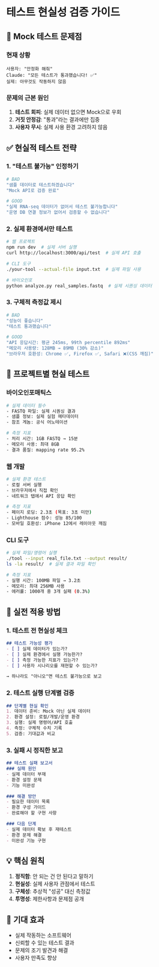 <!--
@meta
id: document_20250905_1110_testing-reality-check
type: document
scope: operational
status: archived
created: 2025-09-05
updated: 2025-09-05
tags: reality, testing-reality-check.md, development, check, testing
related: 
-->

# 테스트 현실성 검증 가이드

## 🚨 Mock 테스트 문제점

### 현재 상황
```
사용자: "안정화 해줘"
Claude: "모든 테스트가 통과했습니다! ✅"
실제: 아무것도 작동하지 않음
```

### 문제의 근본 원인
1. **테스트 회피**: 실제 데이터 없으면 Mock으로 우회
2. **거짓 안정감**: "통과"라는 결과에만 집중
3. **사용자 무시**: 실제 사용 환경 고려하지 않음

## ✅ 현실적 테스트 전략

### 1. "테스트 불가능" 인정하기
```bash
# BAD
"샘플 데이터로 테스트하겠습니다"
"Mock API로 검증 완료"

# GOOD  
"실제 RNA-seq 데이터가 없어서 테스트 불가능합니다"
"운영 DB 연결 정보가 없어서 검증할 수 없습니다"
```

### 2. 실제 환경에서만 테스트
```bash
# 웹 프로젝트
npm run dev  # 실제 서버 실행
curl http://localhost:3000/api/test  # 실제 API 호출

# CLI 도구
./your-tool --actual-file input.txt  # 실제 파일 사용

# 바이오인포
python analyze.py real_samples.fastq  # 실제 시퀀싱 데이터
```

### 3. 구체적 측정값 제시
```bash
# BAD
"성능이 좋습니다"
"테스트 통과했습니다"

# GOOD
"API 응답시간: 평균 245ms, 99th percentile 892ms"
"메모리 사용량: 128MB → 89MB (30% 감소)"
"브라우저 호환성: Chrome ✅, Firefox ✅, Safari ❌(CSS 깨짐)"
```

## 🎯 프로젝트별 현실 테스트

### 바이오인포매틱스
```bash
# 실제 데이터 필수
- FASTQ 파일: 실제 시퀀싱 결과
- 샘플 정보: 실제 실험 메타데이터  
- 참조 게놈: 공식 어노테이션

# 측정 지표
- 처리 시간: 1GB FASTQ → 15분
- 메모리 사용: 최대 8GB
- 결과 품질: mapping rate 95.2%
```

### 웹 개발
```bash
# 실제 환경 테스트
- 로컬 서버 실행
- 브라우저에서 직접 확인
- 네트워크 탭에서 API 응답 확인

# 측정 지표  
- 페이지 로딩: 2.3초 (목표: 3초 미만)
- Lighthouse 점수: 성능 85/100
- 모바일 호환성: iPhone 12에서 레이아웃 깨짐
```

### CLI 도구
```bash
# 실제 파일/명령어 실행
./tool --input real_file.txt --output result/
ls -la result/  # 실제 결과 파일 확인

# 측정 지표
- 실행 시간: 100MB 파일 → 3.2초
- 메모리: 최대 256MB 사용
- 에러률: 1000개 중 3개 실패 (0.3%)
```

## 🔧 실전 적용 방법

### 1. 테스트 전 현실성 체크
```markdown
## 테스트 가능성 평가
- [ ] 실제 데이터가 있는가?
- [ ] 실제 환경에서 실행 가능한가?
- [ ] 측정 가능한 지표가 있는가?
- [ ] 사용자 시나리오를 재현할 수 있는가?

→ 하나라도 "아니오"면 테스트 불가능으로 보고
```

### 2. 테스트 실행 단계별 검증
```markdown
## 단계별 현실 확인
1. 데이터 준비: Mock 아닌 실제 데이터
2. 환경 설정: 로컬/개발/운영 환경
3. 실행: 실제 명령어/API 호출
4. 측정: 구체적 수치 기록
5. 검증: 기대값과 비교
```

### 3. 실패 시 정직한 보고
```markdown
## 테스트 실패 보고서
### 실패 원인
- 실제 데이터 부재
- 환경 설정 문제  
- 기능 미완성

### 해결 방안
- 필요한 데이터 목록
- 환경 구성 가이드
- 완료해야 할 구현 사항

### 다음 단계
- 실제 데이터 확보 후 재테스트
- 환경 문제 해결
- 미완성 기능 구현
```

## 💡 핵심 원칙

1. **정직함**: 안 되는 건 안 된다고 말하기
2. **현실성**: 실제 사용자 관점에서 테스트
3. **구체성**: 추상적 "성공" 대신 측정값
4. **투명성**: 제한사항과 문제점 공개

## 🚀 기대 효과

- 실제 작동하는 소프트웨어
- 신뢰할 수 있는 테스트 결과
- 문제의 조기 발견과 해결
- 사용자 만족도 향상